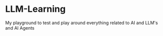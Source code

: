 # LLM-Learning
My playground to test and play around everything related to AI and LLM's and AI Agents
